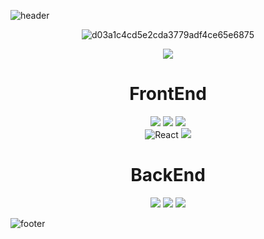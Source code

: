 ![header](https://capsule-render.vercel.app/api?&color=auto)

<div align="center">
  
  ![d03a1c4cd5e2cda3779adf4ce65e6875](https://user-images.githubusercontent.com/59958929/135983874-c79f3f6a-7b4c-4ba0-97c8-4ab3a40eba08.gif)</br>
  
  <a href="https://hits.seeyoufarm.com"><img src="https://hits.seeyoufarm.com/api/count/incr/badge.svg?url=https%3A%2F%2Fgithub.com%2FLee-ye-ji&count_bg=%23EB95AB&title_bg=%23967CA6&icon=&icon_color=%23E7E7E7&title=%E2%99%AA%E2%99%AB*%E2%80%A2%E2%99%AA&edge_flat=false"/></a>
  
<div>
  <h1>FrontEnd</h1>
  <img src="https://img.shields.io/badge/html-E34F26?style=for-the-badge&logo=html5&logoColor=white">
<!--   <img src="https://img.shields.io/badge/css-1572B6?style=for-the-badge&logo=css3&logoColor=white"> -->
  <img src="https://img.shields.io/badge/scss-CC6699?style=for-the-badge&logo=Sass&logoColor=white">
  <img src="https://img.shields.io/badge/javascript-FFD500?style=for-the-badge&logo=javascript&logoColor=000">
    </br>
  <img alt="React" src ="https://img.shields.io/badge/React-000.svg?&style=for-the-badge&logo=React&logoColor=rgb(97,%20218,%20251)"/>
  <img src="https://img.shields.io/badge/vue.js-2E7D32?style=for-the-badge&logo=vue.js&logoColor=4FC08D">
<!--   <img src="https://img.shields.io/badge/Nuxt.js-FFD500?style=for-the-badge&logo=Nuxt.js&logoColor=000"> -->
</div>

<div>
  <h1>BackEnd</h1>
  <img src="https://img.shields.io/badge/JAVA-1572B6?style=for-the-badge&logo=java&logoColor=white"> 
  <img src="https://img.shields.io/badge/Spring-6DB33F?style=for-the-badge&logo=Spring&logoColor=white">
  <img src="https://img.shields.io/badge/Node.js-4D4D4D?style=for-the-badge&logo=Node.js&logoColor=6DB33F">
</div>

  
</div>



![footer](https://capsule-render.vercel.app/api?section=footer&color=auto)




